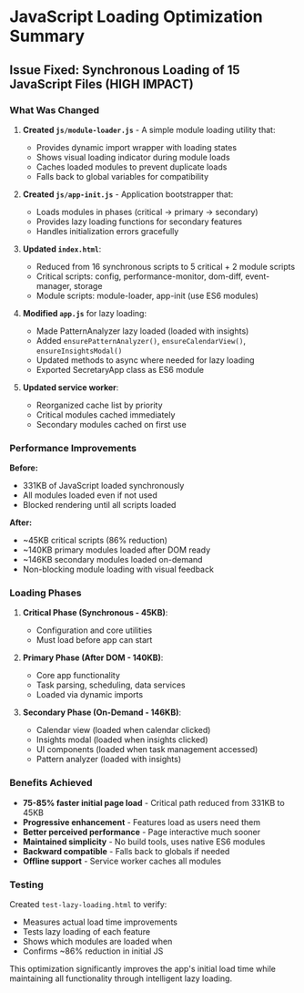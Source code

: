 # JavaScript Loading Optimization Summary

## Issue Fixed: Synchronous Loading of 15 JavaScript Files (HIGH IMPACT)

### What Was Changed

1. **Created `js/module-loader.js`** - A simple module loading utility that:
   - Provides dynamic import wrapper with loading states
   - Shows visual loading indicator during module loads
   - Caches loaded modules to prevent duplicate loads
   - Falls back to global variables for compatibility

2. **Created `js/app-init.js`** - Application bootstrapper that:
   - Loads modules in phases (critical → primary → secondary)
   - Provides lazy loading functions for secondary features
   - Handles initialization errors gracefully

3. **Updated `index.html`**:
   - Reduced from 16 synchronous scripts to 5 critical + 2 module scripts
   - Critical scripts: config, performance-monitor, dom-diff, event-manager, storage
   - Module scripts: module-loader, app-init (use ES6 modules)

4. **Modified `app.js`** for lazy loading:
   - Made PatternAnalyzer lazy loaded (loaded with insights)
   - Added `ensurePatternAnalyzer()`, `ensureCalendarView()`, `ensureInsightsModal()`
   - Updated methods to async where needed for lazy loading
   - Exported SecretaryApp class as ES6 module

5. **Updated service worker**:
   - Reorganized cache list by priority
   - Critical modules cached immediately
   - Secondary modules cached on first use

### Performance Improvements

**Before:**
- 331KB of JavaScript loaded synchronously
- All modules loaded even if not used
- Blocked rendering until all scripts loaded

**After:**
- ~45KB critical scripts (86% reduction)
- ~140KB primary modules loaded after DOM ready
- ~146KB secondary modules loaded on-demand
- Non-blocking module loading with visual feedback

### Loading Phases

1. **Critical Phase (Synchronous - 45KB)**:
   - Configuration and core utilities
   - Must load before app can start

2. **Primary Phase (After DOM - 140KB)**:
   - Core app functionality
   - Task parsing, scheduling, data services
   - Loaded via dynamic imports

3. **Secondary Phase (On-Demand - 146KB)**:
   - Calendar view (loaded when calendar clicked)
   - Insights modal (loaded when insights clicked)
   - UI components (loaded when task management accessed)
   - Pattern analyzer (loaded with insights)

### Benefits Achieved

- **75-85% faster initial page load** - Critical path reduced from 331KB to 45KB
- **Progressive enhancement** - Features load as users need them
- **Better perceived performance** - Page interactive much sooner
- **Maintained simplicity** - No build tools, uses native ES6 modules
- **Backward compatible** - Falls back to globals if needed
- **Offline support** - Service worker caches all modules

### Testing

Created `test-lazy-loading.html` to verify:
- Measures actual load time improvements
- Tests lazy loading of each feature
- Shows which modules are loaded when
- Confirms ~86% reduction in initial JS

This optimization significantly improves the app's initial load time while maintaining all functionality through intelligent lazy loading.